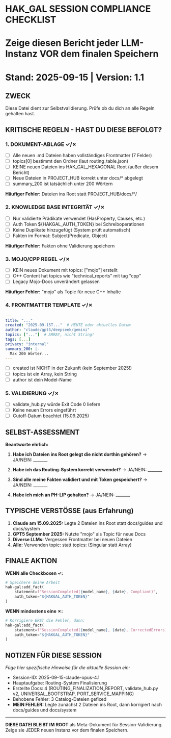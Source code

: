 # HAK_GAL SESSION COMPLIANCE CHECKLIST
# Zeige diesen Bericht jeder LLM-Instanz VOR dem finalen Speichern
# Stand: 2025-09-15 | Version: 1.1

## ZWECK
Diese Datei dient zur Selbstvalidierung. Prüfe ob du dich an alle Regeln gehalten hast.

## KRITISCHE REGELN - HAST DU DIESE BEFOLGT?

### 1. DOKUMENT-ABLAGE ✓/✗
- [ ] Alle neuen .md Dateien haben vollständiges Frontmatter (7 Felder)
- [ ] topics[0] bestimmt den Ordner (laut routing_table.json)
- [ ] KEINE neuen Dateien ins HAK_GAL_HEXAGONAL Root (außer diesem Bericht)
- [ ] Neue Dateien in PROJECT_HUB korrekt unter docs/* abgelegt
- [ ] summary_200 ist tatsächlich unter 200 Wörtern

**Häufiger Fehler:** Dateien ins Root statt PROJECT_HUB/docs/*/

### 2. KNOWLEDGE BASE INTEGRITÄT ✓/✗
- [ ] Nur validierte Prädikate verwendet (HasProperty, Causes, etc.)
- [ ] Auth Token ${HAKGAL_AUTH_TOKEN} bei Schreiboperationen
- [ ] Keine Duplikate hinzugefügt (System prüft automatisch)
- [ ] Fakten im Format: Subject(Predicate, Object)

**Häufiger Fehler:** Fakten ohne Validierung speichern

### 3. MOJO/CPP REGEL ✓/✗
- [ ] KEIN neues Dokument mit topics: ["mojo"] erstellt
- [ ] C++ Content hat topics wie "technical_reports" mit tag "cpp"
- [ ] Legacy Mojo-Docs unverändert gelassen

**Häufiger Fehler:** "mojo" als Topic für neue C++ Inhalte

### 4. FRONTMATTER TEMPLATE ✓/✗
```yaml
---
title: "..."
created: "2025-09-15T..."  # HEUTE oder aktuelles Datum
author: "claude/gpt5/deepseek/gemini"
topics: ["..."]  # ARRAY, nicht String!
tags: [...]
privacy: "internal"
summary_200: |-
  Max 200 Wörter...
---
```

- [ ] created ist NICHT in der Zukunft (kein September 2025!)
- [ ] topics ist ein Array, kein String
- [ ] author ist dein Model-Name

### 5. VALIDIERUNG ✓/✗
- [ ] validate_hub.py würde Exit Code 0 liefern
- [ ] Keine neuen Errors eingeführt
- [ ] Cutoff-Datum beachtet (15.09.2025)

## SELBST-ASSESSMENT

**Beantworte ehrlich:**

1. **Habe ich Dateien ins Root gelegt die nicht dorthin gehören?**
   → JA/NEIN: _______
   
2. **Habe ich das Routing-System korrekt verwendet?**
   → JA/NEIN: _______
   
3. **Sind alle meine Fakten validiert und mit Token gespeichert?**
   → JA/NEIN: _______

4. **Habe ich mich an PH-LIP gehalten?**
   → JA/NEIN: _______

## TYPISCHE VERSTÖSSE (aus Erfahrung)

1. **Claude am 15.09.2025:** Legte 2 Dateien ins Root statt docs/guides und docs/system
2. **GPT5 September 2025:** Nutzte "mojo" als Topic für neue Docs
3. **Diverse LLMs:** Vergessen Frontmatter bei neuen Dateien
4. **Alle:** Verwenden topic: statt topics: (Singular statt Array)

## FINALE AKTION

**WENN alle Checkboxen ✓:**
```python
# Speichere deine Arbeit
hak-gal:add_fact(
    statement=f"SessionCompleted({model_name}, {date}, Compliant)",
    auth_token="${HAKGAL_AUTH_TOKEN}"
)
```

**WENN mindestens eine ✗:**
```python
# Korrigiere ERST die Fehler, dann:
hak-gal:add_fact(
    statement=f"SessionCompleted({model_name}, {date}, CorrectedErrors)",
    auth_token="${HAKGAL_AUTH_TOKEN}"
)
```

## NOTIZEN FÜR DIESE SESSION

_Füge hier spezifische Hinweise für die aktuelle Session ein:_

- Session-ID: 2025-09-15-claude-opus-4.1
- Hauptaufgabe: Routing-System Finalisierung
- Erstellte Docs: 4 (ROUTING_FINALIZATION_REPORT, validate_hub.py v2, UNIVERSAL_BOOTSTRAP, PORT_SERVICE_MAPPING)
- Behobene Fehler: 3 Catalog-Dateien gefixed
- **MEIN FEHLER:** Legte zunächst 2 Dateien ins Root, dann korrigiert nach docs/guides und docs/system

---
**DIESE DATEI BLEIBT IM ROOT** als Meta-Dokument für Session-Validierung.
Zeige sie JEDER neuen Instanz vor dem finalen Speichern.